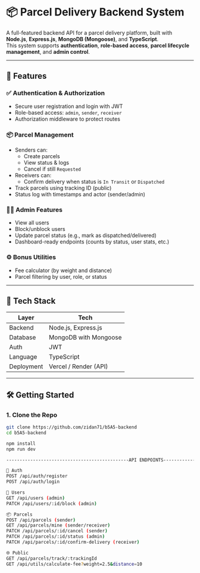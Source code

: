 # 📦 Parcel Delivery Backend System

A full-featured backend API for a parcel delivery platform, built with **Node.js**, **Express.js**, **MongoDB (Mongoose)**, and **TypeScript**.  
This system supports **authentication**, **role-based access**, **parcel lifecycle management**, and **admin control**.

---

## 🚀 Features

### ✅ Authentication & Authorization
- Secure user registration and login with JWT
- Role-based access: `admin`, `sender`, `receiver`
- Authorization middleware to protect routes

### 📦 Parcel Management
- Senders can:
  - Create parcels
  - View status & logs
  - Cancel if still `Requested`
- Receivers can:
  - Confirm delivery when status is `In Transit` or `Dispatched`
- Track parcels using tracking ID (public)
- Status log with timestamps and actor (sender/admin)

### 🧑‍💼 Admin Features
- View all users
- Block/unblock users
- Update parcel status (e.g., mark as dispatched/delivered)
- Dashboard-ready endpoints (counts by status, user stats, etc.)

### ⚙️ Bonus Utilities
- Fee calculator (by weight and distance)
- Parcel filtering by user, role, or status

---


## 🧱 Tech Stack

| Layer       | Tech                     |
|-------------|--------------------------|
| Backend     | Node.js, Express.js      |
| Database    | MongoDB with Mongoose    |
| Auth        | JWT                      |
| Language    | TypeScript               |
| Deployment  | Vercel / Render (API)    |

---



## 🛠️ Getting Started

### 1. Clone the Repo
```bash
git clone https://github.com/zidan71/b5A5-backend
cd b5A5-backend

npm install
npm run dev

----------------------------------------------API ENDPOINTS----------------------------------

🔐 Auth
POST /api/auth/register
POST /api/auth/login

👥 Users
GET /api/users (admin)
PATCH /api/users/:id/block (admin)

📦 Parcels
POST /api/parcels (sender)
GET /api/parcels/mine (sender/receiver)
PATCH /api/parcels/:id/cancel (sender)
PATCH /api/parcels/:id/status (admin)
PATCH /api/parcels/:id/confirm-delivery (receiver)

🌐 Public
GET /api/parcels/track/:trackingId
GET /api/utils/calculate-fee?weight=2.5&distance=10
